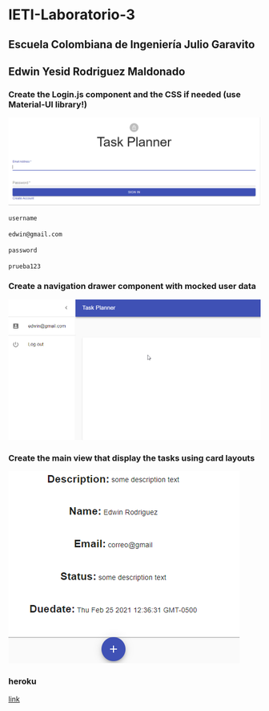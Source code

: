 # IETI-Laboratorio-3

## Escuela Colombiana de Ingeniería Julio Garavito

## Edwin Yesid Rodriguez Maldonado

### Create the Login.js component and the CSS if needed (use Material-UI library!)

![img](img/1.png)

```
username

edwin@gmail.com

password

prueba123
```

### Create a navigation drawer component with mocked user data

![img](img/2.png)

### Create the main view that display the tasks using card layouts

![img](img/3.png)

### heroku

[link](https://ieti-laboratorio-3.herokuapp.com/)
